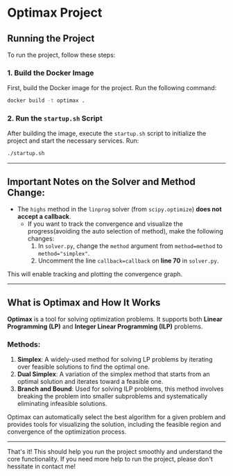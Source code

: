 # Optimax Project

## Running the Project

To run the project, follow these steps:

### 1. Build the Docker Image

First, build the Docker image for the project. Run the following command:

```bash
docker build -t optimax .
```

### 2. Run the `startup.sh` Script

After building the image, execute the `startup.sh` script to initialize the project and start the necessary services. Run:

```bash
./startup.sh
```

---

## Important Notes on the Solver and Method Change:

- The `highs` method in the `linprog` solver (from `scipy.optimize`) **does not accept a callback**.
  - If you want to track the convergence and visualize the progress(avoiding the auto selection of method), make the following changes:
    1. In `solver.py`, change the `method` argument from `method=method` to `method="simplex"`.
    2. Uncomment the line `callback=callback` on **line 70** in `solver.py`.

This will enable tracking and plotting the convergence graph.

---

## What is Optimax and How It Works

**Optimax** is a tool for solving optimization problems. It supports both **Linear Programming (LP)** and **Integer Linear Programming (ILP)** problems.

### Methods:

1. **Simplex**: A widely-used method for solving LP problems by iterating over feasible solutions to find the optimal one.
2. **Dual Simplex**: A variation of the simplex method that starts from an optimal solution and iterates toward a feasible one.
3. **Branch and Bound**: Used for solving ILP problems, this method involves breaking the problem into smaller subproblems and systematically eliminating infeasible solutions.

Optimax can automatically select the best algorithm for a given problem and provides tools for visualizing the solution, including the feasible region and convergence of the optimization process.

--- 
That's it! This should help you run the project smoothly and understand the core functionality. If you need more help to run the project, please don't hessitate in contact me!

